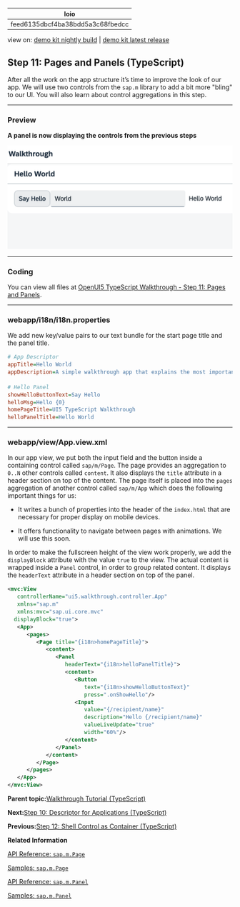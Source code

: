 <!-- loiofeed6135dbcf4ba38bdd5a3c68fbedcc -->

| loio |
| -----|
| feed6135dbcf4ba38bdd5a3c68fbedcc |

<div id="loio">

view on: [demo kit nightly build](https://sdk.openui5.org/nightly/#/topic/feed6135dbcf4ba38bdd5a3c68fbedcc) | [demo kit latest release](https://sdk.openui5.org/topic/feed6135dbcf4ba38bdd5a3c68fbedcc)</div>

## Step 11: Pages and Panels \(TypeScript\)

After all the work on the app structure it’s time to improve the look of our app. We will use two controls from the `sap.m` library to add a bit more "bling" to our UI. You will also learn about control aggregations in this step.

***

### Preview

  
  
**A panel is now displaying the controls from the previous steps**

![](images/loio97feb5417c89462ead5b4259f3ecfd47_LowRes.png "A panel is now displaying the controls from the previous steps")

***

<a name="loiofeed6135dbcf4ba38bdd5a3c68fbedcc__section_dkx_kp2_syb"/>

### Coding

You can view all files at [OpenUI5 TypeScript Walkthrough - Step 11: Pages and Panels](https://github.com/sap-samples/ui5-typescript-walkthrough/steps/11/README.md).

***

<a name="loiofeed6135dbcf4ba38bdd5a3c68fbedcc__section_x2v_ngt_nzb"/>

### webapp/i18n/i18n.properties

We add new key/value pairs to our text bundle for the start page title and the panel title.

```ini
# App Descriptor
appTitle=Hello World
appDescription=A simple walkthrough app that explains the most important concepts of OpenUI5

# Hello Panel
showHelloButtonText=Say Hello
helloMsg=Hello {0}
homePageTitle=UI5 TypeScript Walkthrough
helloPanelTitle=Hello World
```

***

<a name="loiofeed6135dbcf4ba38bdd5a3c68fbedcc__section_ekx_kp2_syb"/>

### webapp/view/App.view.xml

In our app view, we put both the input field and the button inside a containing control called `sap/m/Page`. The page provides an aggregation to `0..N` other controls called `content`. It also displays the `title` attribute in a header section on top of the content. The page itself is placed into the `pages` aggregation of another control called `sap/m/App` which does the following important things for us:

-   It writes a bunch of properties into the header of the `index.html` that are necessary for proper display on mobile devices.

-   It offers functionality to navigate between pages with animations. We will use this soon.


In order to make the fullscreen height of the view work properly, we add the `displayBlock` attribute with the value `true` to the view. The actual content is wrapped inside a `Panel` control, in order to group related content. It displays the `headerText` attribute in a header section on top of the panel.

```xml
<mvc:View
   controllerName="ui5.walkthrough.controller.App"
   xmlns="sap.m"
   xmlns:mvc="sap.ui.core.mvc"
  displayBlock="true">
   <App>
      <pages>
         <Page title="{i18n>homePageTitle}">
            <content>
               <Panel
                  headerText="{i18n>helloPanelTitle}">
                  <content>
                     <Button
                        text="{i18n>showHelloButtonText}"
                        press=".onShowHello"/>
                     <Input
                        value="{/recipient/name}"
                        description="Hello {/recipient/name}"
                        valueLiveUpdate="true"
                        width="60%"/>
                  </content>
               </Panel>
            </content>
         </Page>
      </pages>
   </App>
</mvc:View>
```

**Parent topic:**[Walkthrough Tutorial \(TypeScript\)](Walkthrough_Tutorial_TypeScript_dad1905.md "In this tutorial we'll introduce you to all major development paradigms of OpenUI5. We'll demonstrate the use of TypeScript with OpenUI5 and highlight the specific characteristics of this approach.")

**Next:**[Step 10: Descriptor for Applications \(TypeScript\)](Step_10_Descriptor_for_Applications_TypeScript_2a46b75.md "All application-specific configuration settings will now further be put in a separate descriptor file called manifest.json. This clearly separates the application coding from the configuration settings and makes our app even more flexible. For example, all SAP Fiori applications are realized as components and come with a descriptor file in order to be hosted in the SAP Fiori launchpad.")

**Previous:**[Step 12: Shell Control as Container \(TypeScript\)](Step_12_Shell_Control_as_Container_TypeScript_4af44cb.md "Now we use a shell control as container for our app and use it as our new root element. The shell takes care of visual adaptation of the application to the device’s screen size by introducing a so-called letterbox on desktop screens.")

**Related Information**  


[API Reference: `sap.m.Page`](https://sdk.openui5.org/api/sap.m.Page)

[Samples: `sap.m.Page` ](https://sdk.openui5.org/entity/sap.m.Page)

[API Reference: `sap.m.Panel`](https://sdk.openui5.org/api/sap.m.Panel)

[Samples: `sap.m.Panel` ](https://sdk.openui5.org/entity/sap.m.Panel)

